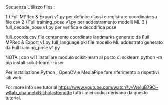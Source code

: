 Sequenza Utilizzo files :

1 ) Full MPRec & Export v1.py   per  definire classi e registrare coordinate su file csv
2 ) Full training_pose v1.py    per addestramento modelli ML
3 ) full_decode_pose v1.py      per verifica e decodifica pose


full_coords.csv                 file contenente coordinate landmarks generato da Full MPRec & Export v1.py
full_language.pkl               file modello ML addestrato generato da Full training_pose v1.py 

NOTA : con w11 installare modulo scikit-learn al posto di scklearn
python -m pip install scikit-learn --user

Per installazione Python , OpenCV e MediaPipe fare riferimento a rispettivi siti web 

For more info see tutorial https://www.youtube.com/watch?v=We1uB79Ci-w&ab_channel=NicholasRenotte
tutti i miei codici derivano da questo tutorial.
